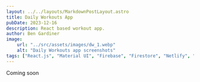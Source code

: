 ```yaml
---
layout: ../../layouts/MarkdownPostLayout.astro
title: Daily Workouts App
pubDate: 2023-12-16
description: React based workout app.
author: Ben Gardiner
image:
    url: "../src/assets/images/dw_1.webp"
    alt: "Daily Workouts app screenshots"
tags: ["React.js", "Material UI", "Firebase", "Firestore", "Netlify", "GitHub"]
---
```

Coming soon
